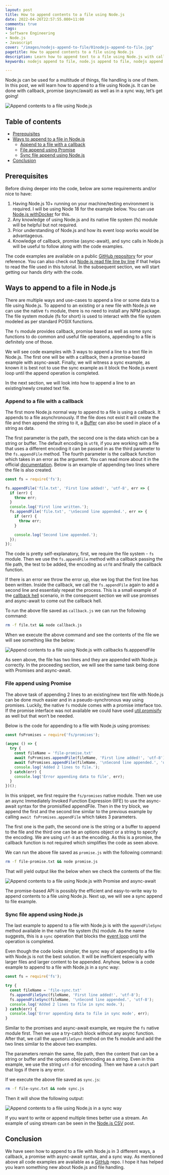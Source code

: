 ```yaml
---
layout: post
title: How to append contents to a file using Node.js
date: 2022-04-26T22:57:55.000+11:00
comments: true
tags:
- Software Engineering
- Node.js
- Javascript
cover: "/images/nodejs-append-to-file/01nodejs-append-to-file.jpg"
pagetitle: How to append contents to a file using Node.js
description: Learn how to append text to a file using Node.js with callback, promise (async-await) and sync way in this easy to follow tutorial with code examples.
keywords: nodejs append to file, node.js append to file, nodejs append file, nodejs file append

---
```

Node.js can be used for a multitude of things, file handling is one of them. In this post, we will learn how to append to a file using Node.js. It can be done with callback, promise (async/await) as well as in a sync way, let’s get going!

<!-- more -->

<img class="center" loading="lazy" src="/images/nodejs-append-to-file/01nodejs-append-to-file.jpg" title="Append contents to a file using Node.js" alt="Append contents to a file using Node.js">

## Table of contents

* [Prerequisites](#prerequisites)
* [Ways to append to a file in Node.js](#ways-to-append-to-a-file-in-node.js)
    * [Append to a file with a callback](#append-to-a-file-with-a-callback)
    * [File append using Promise](#file-append-using-promise)
    * [Sync file append using Node.js](#sync-file-append-using-node.js)
* [Conclusion](#conclusion)

## Prerequisites

Before diving deeper into the code, below are some requirements and/or nice to have:

1. Having Node.js 10+ running on your machine/testing environment is required. I will be using Node 18 for the example below. You can use [Node.js withDocker](/blog/2020/11/nodejs-with-docker/) for this.
1. Any knowledge of using Node.js and its native file system (fs) module will be helpful but not required.
1. Prior understanding of Node.js and how its event loop works would be advantageous.
1. Knowledge of callback, promise (async-await), and sync calls in Node.js will be useful to follow along with the code examples.

The code examples are available on a public [GitHub repository](​​https://github.com/geshan/nodejs-append-to-file) for your reference. You can also check out [Node.js read file line by line](/blog/2021/10/nodejs-read-file-line-by-line/) if that helps to read the file used in this tutorial. In the subsequent section, we will start getting our hands dirty with the code.

## Ways to append to a file in Node.js

There are multiple ways and use-cases to append a line or some data to a file using Node.js. To append to an existing or a new file with Node.js we can use the native `fs` module, there is no need to install any NPM package. The file system module (fs for short) is used to interact with the file system modeled as per standard POSIX functions. 

The `fs` module provides callback, promise based as well as some sync functions to do common and useful file operations, appending to a file is definitely one of those.

We will see code examples with 3 ways to append a line to a text file in Node.js. The first one will be with a callback, then a promise-based example with async-await. Finally, we will witness a sync example, as known it is best not to use the sync example as it block the Node.js event loop until the append operation is completed. 

In the next section, we will look into how to append a line to an existing/newly created text file.

### Append to a file with a callback

The first more Node.js normal way to append to a file is using a callback. It appends to a file asynchronously. If the file does not exist it will create the file and then append the string to it, a [Buffer](https://nodejs.org/api/buffer.html) can also be used in place of a string as data.

The first parameter is the path, the second one is the data which can be a string or buffer. The default encoding is `utf8`, if you are working with a file that uses a different encoding it can be passed in as the third parameter to the `fs.appendFile` method. The fourth parameter is the callback function which takes in an error as the argument. You can read more about it in the official [documentation](https://nodejs.org/api/fs.html#fsappendfilepath-data-options-callback). Below is an example of appending two lines where the file is also created.

```javascript
const fs = require('fs');

fs.appendFile('file.txt', 'First line added!', 'utf-8', err => {
  if (err) {
    throw err;
  }
  console.log('First line written.');
  fs.appendFile('file.txt', '\nSecond line appended.', err => {
    if (err) {
      throw err;
    }

    console.log('Second line appended.');
  });
});
```

The code is pretty self-explanatory, first, we require the file system - `fs` module. Then we use the `fs.appendFile` method with a callback passing the file path, the test to be added, the encoding as `utf8` and finally the callback function.

If there is an error we throw the error up, else we log that the first line has been written. Inside the callback, we call the `fs.appendFile` again to add a second line and essentialy repeat the process. This is a small example of the [callback hell](http://callbackhell.com/) scenario, in the consequent section we will use promises and async-await to come out the callback hell.

To run the above file saved as `callback.js` we can run the following command:

```bash
rm -f file.txt && node callback.js
```

When we execute the above command and see the contents of the file we will see something like the below:

<img class="center" loading="lazy" src="/images/nodejs-append-to-file/02nodejs-append-to-file-callback.jpg" title="Append contents to a file using Node.js with callbacks fs.apppendFile" alt="Append contents to a file using Node.js with callbacks fs.apppendFile">

As seen above, the file has two lines and they are appended with Node.js correctly. In the proceeding section, we will see the same task being done with Promises and async-await.

### File append using Promise

The above task of appending 2 lines to an existing/new text file with Node.js can be done much easier and in a pseudo-synchronous way using promises. Luckily, the native `fs` module comes with a promise interface too. If the promise interface was not available we could have used [util.promisify](https://nodejs.org/dist/latest-v8.x/docs/api/util.html#util_util_promisify_original) as well but that won’t be needed.

Below is the code for appending to a file with Node.js using promises:

```javascript
const fsPromises = require('fs/promises');

(async () => {
  try {
    const fileName = 'file-promise.txt'
    await fsPromises.appendFile(fileName, 'First line added!', 'utf-8');
    await fsPromises.appendFile(fileName, '\nSecond line appended.', 'utf-8');
    console.log('Added 2 lines to file.');
  } catch(err) {
    console.log('Error appending data to file', err);
  }
})();
```
In this snippet, we first require the `fs/promises` native module. Then we use an async Immediately Invoked Function Expression (IIFE) to use the async-await syntax for the promisified appendFile. Then in the try block, we append the first and the second line similar to the previous example by calling `await fsPromises.appendFile` which takes 3 parameters.

The first one is the path, the second one is the string or a buffer to append to the file and the third one can be an options object or a string to specify the encoding. We are using `utf-8` as the encoding. As this is a promise, the callback function is not required which simplifies the code as seen above.

We can run the above file saved as `promise.js` with the following command:

```bash
rm -f file-promise.txt && node promise.js
```

That will yield output like the below when we check the contents of the file:

<img class="center" loading="lazy" src="/images/nodejs-append-to-file/03nodejs-append-to-file-promise.jpg" title="Append contents to a file using Node.js with Promise and async-await" alt="Append contents to a file using Node.js with Promise and async-await">

The promise-based API is possibly the efficient and easy-to-write way to append contents to a file using Node.js. Next up, we will see a sync append to file example.

### Sync file append using Node.js

The last example to append to a file with Node.js is with the `appendFileSync` method available in the native file system (fs) module. As the name suggests, this is a `sync` operation that blocks the [event loop](https://nodejs.org/en/docs/guides/event-loop-timers-and-nexttick/#what-is-the-event-loop) until the operation is completed.

Even though the code looks simpler, the sync way of appending to a file with Node.js is not the best solution. It will be inefficient especially with larger files and larger content to be appended. Anyhow, below is a code example to append to a file with Node.js in a sync way:

```javascript
const fs = require('fs');

try {
  const fileName = 'file-sync.txt'
  fs.appendFileSync(fileName, 'First line added!', 'utf-8');
  fs.appendFileSync(fileName, '\nSecond line appended.', 'utf-8');
  console.log('Added 2 lines to file in sync mode.');
} catch(err) {
  console.log('Error appending data to file in sync mode', err);
}
```

Similar to the promises and async-await example, we require the `fs` native module first. Then we use a try-catch block without any async function. After that, we call the `appendFileSync` method on the fs module and add the two lines similar to the above two examples.

The parameters remain the same, file path, then the content that can be a string or buffer and the options obejct/encoding as a string. Even in this example, we use the string `utf-8` for encoding. Then we have a `catch` part that logs if there is any error. 

If we execute the above file saved as `sync.js`:

```bash
rm -f file-sync.txt && node sync.js
```

Then it will show the following output:

<img class="center" loading="lazy" src="/images/nodejs-append-to-file/04nodejs-append-to-file-sync.jpg" title="Append contents to a file using Node.js in a sync way" alt="Append contents to a file using Node.js in a sync way">

If you want to write or append multiple times better use a stream. An example of using stream can be seen in the [Node.js CSV](https://geshan.com.np/blog/2021/11/nodejs-read-write-csv/#write-csv-in-node.js-with-fast-csv) post.

## Conclusion

We have seen how to append to a file with Node.js in 3 different ways, a callback, a promise with async-await syntax, and a sync way. As mentioned above all code examples are available as a [GitHub](https://github.com/geshan/nodejs-append-to-file) repo. I hope it has helped you learn something new about Node.js and file handling.
